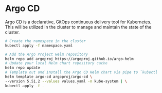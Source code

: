 # Argo CD

Argo CD is a declarative, GitOps continuous delivery tool for Kubernetes. This will be utilized in the cluster to manage and maintain the state of the cluster.

```bash
# Create the namespace in the cluster
kubectl apply -f namespace.yaml

# Add the Argo Project Helm repository
helm repo add argoproj https://argoproj.github.io/argo-helm
# Update your local Helm chart repository cache
helm repo update
# Template out and install the Argo CD Helm chart via pipe to `kubectl apply`
helm template argo-cd argoproj/argo-cd \
--version 5.51.2 --values values.yaml -n kube-system | \
kubectl apply -f -
```
